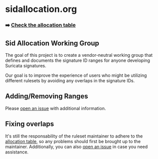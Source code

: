 # sidallocation.org

### ➡️ [Check the allocation table](https://sidallocation.org)

## Sid Allocation Working Group

The goal of this project is to create a vendor-neutral working group that defines and documents the signature ID ranges for anyone developing Suricata signatures. 

Our goal is to improve the experience of users who might be utilizing different rulesets by avoiding any overlaps in the signature IDs.

## Adding/Removing Ranges

Please [open an issue](https://github.com/sidallocation/sidallocation.org/issues) with additional information. 

## Fixing overlaps

It's still the responsability of the ruleset maintainer to adhere to the [allocation table](https://sidallocation.org), so any problems should first be brought up to the maintainer. Additionally, you can also [open an issue](https://github.com/sidallocation/sidallocation.org/issues) in case you need assistance. 
